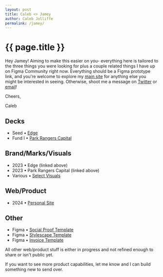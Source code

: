 ```yaml
---
layout: post
title: Caleb <> Jamey
author: Caleb Jolliffe
permalink: /jamey/
---
```


{{ page.title }}
================

Hey Jamey! Aiming to make this easier on you- everything here is tailored to the three things you were looking for plus a couple related things I have up on Figma Community right now. Everything should be a Figma prototype link, and you're welcome to explore my [main site](https://calebjolliffe.co) for anything else you might be interested in seeing. Otherwise, shoot me a message on [Twitter](https://twitter.com/calebjolliffe) or [email](mailto:calebjolliffe@proton.me)!

Cheers,

Caleb

## Decks
<ul class="posts">
    <li>
        <span>Seed</span>
        &bull;
        <a href="https://www.figma.com/proto/Ni7x12FC2wIM1nwbBxwSzZ/Jamey-%7C-Demos?page-id=0%3A1&type=design&node-id=1-4&viewport=383%2C278%2C0.02&t=wShndZuu0e66tiqr-1&scaling=contain" target="_blank">Edge</a>
    </li>
    <li>
        <span>Fund I</span>
        &bull;
        <a href="https://www.figma.com/proto/Ni7x12FC2wIM1nwbBxwSzZ/Jamey-%7C-Demos?page-id=10%3A22&type=design&node-id=10-25&viewport=231%2C768%2C0.05&t=2s274D4OibAV0F7r-1&scaling=contain&mode=design" target="_blank">Park Rangers Capital</a>
    </li>
</ul>

## Brand/Marks/Visuals
<ul class="posts">
    <li>
        <span>2023</span>
        &bull;
        Edge (linked above)
    </li>
    <li>
        <span>2023</span>
        &bull;
        Park Rangers Capital (linked above)
    </li>
    <li>
        <span>Various</span>
        &bull;
        <a href="https://www.figma.com/proto/Ni7x12FC2wIM1nwbBxwSzZ/Jamey-%7C-Demos?page-id=17%3A931&type=design&node-id=19-932&viewport=104%2C198%2C0.05&t=6wRxiBg0reHyAJlG-1&scaling=contain&mode=design" target="_blank">Select Visuals</a>
    </li>
</ul>

## Web/Product
<ul class="posts">
    <li>
        <span>2024</span>
        &bull;
        <a href="https://calebjolliffe.co" target="_blank">Personal Site</a>
    </li>
</ul>

## Other
<ul class="posts">
    <li>
        <span>Figma</span>
        &bull;
        <a href="https://www.figma.com/community/file/1146879055185331497/social-proof" target="_blank">Social Proof Template</a>
    </li>
    <li>
        <span>Figma</span>
        &bull;
        <a href="https://www.figma.com/community/file/1142308631181984935/stylescape" target="_blank">Stylescape Template</a>
    </li>
    <li>
        <span>Figma</span>
        &bull;
        <a href="https://www.figma.com/community/file/1150987829658682539/invoice-template" target="_blank">Invoice Template</a>
    </li>
</ul>

All other web/product stuff is either in progress and not refined enough to share or isn't public yet.

If you want to see more product capabilities, let me know and I can build something new to send over.